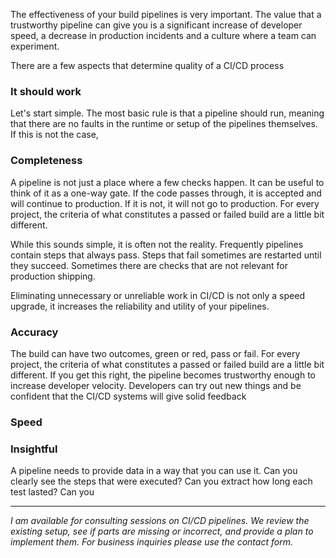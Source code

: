 The effectiveness of your build pipelines is very important. The value that a trustworthy pipeline can give you is a significant increase of developer speed, a decrease in production incidents and
a culture where a team can experiment.

There are a few aspects that determine quality of a CI/CD process

### It should work
Let's start simple. The most basic rule is that a pipeline should run, meaning that there are no faults in the runtime or setup of the pipelines themselves. If this is not the case, 

### Completeness
A pipeline is not just a place where a few checks happen. It can be useful to think of it as a one-way gate. If the code passes through, it is accepted and will continue to production. If it is not, it will not go to production. For every project, the criteria of what constitutes a passed or failed build are a little bit different.

While this sounds simple, it is often not the reality. Frequently pipelines contain steps that always pass. Steps that fail sometimes are restarted until they succeed. Sometimes there are checks that are not relevant for production shipping.

Eliminating unnecessary or unreliable work in CI/CD is not only a speed upgrade, it increases the reliability and utility of your pipelines.

### Accuracy
The build can have two outcomes, green or red, pass or fail. 
For every project, the criteria of what constitutes a passed or failed build are a little bit different. 
If you get this right, the pipeline becomes trustworthy enough to increase developer velocity. Developers can try out new things and be confident that the CI/CD systems will give solid feedback

### Speed

### Insightful
A pipeline needs to provide data in a way that you can use it. 
Can you clearly see the steps that were executed? 
Can you extract how long each test lasted? Can you 

---
*I am available for consulting sessions on CI/CD pipelines. We review the existing setup, see if parts are missing or incorrect, and provide a plan to implement them. For business inquiries please use the contact form.*